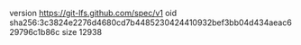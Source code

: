 version https://git-lfs.github.com/spec/v1
oid sha256:3c3824e2276d4680cd7b4485230424410932bef3bb04d434aeac629796c1b86c
size 12938
